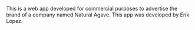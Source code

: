 This is a web app developed for commercial purposes to advertise the brand of a company named Natural Agave. This app was developed by Erik Lopez.